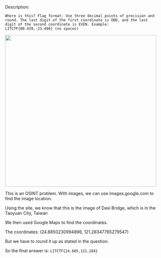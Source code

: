 Description:

`Where is this? Flag format: Use three decimal points of precision and round. The last digit of the first coordinate
is ODD, and the last digit of the second coordinate is EVEN. Example: LITCTF{80.439,-23.498} (no spaces)`

<img src="https://github.com/user-attachments/assets/a5a136a7-62b8-4ae6-be40-f2019899088b" width="500" height="500">

This is an OSINT problem. With images, we can use images.google.com to find the image location.

Using the site, we know that this is the image of Daxi Bridge, which is in the Taoyuan City, Taiwan

We then used Google Maps to find the coordinates.

The coordinates: (24.8850230994896, 121.28347765279547)

But we have to round it up as stated in the question.

So the final answer is: `LITCTF{24.885,121.284}`
